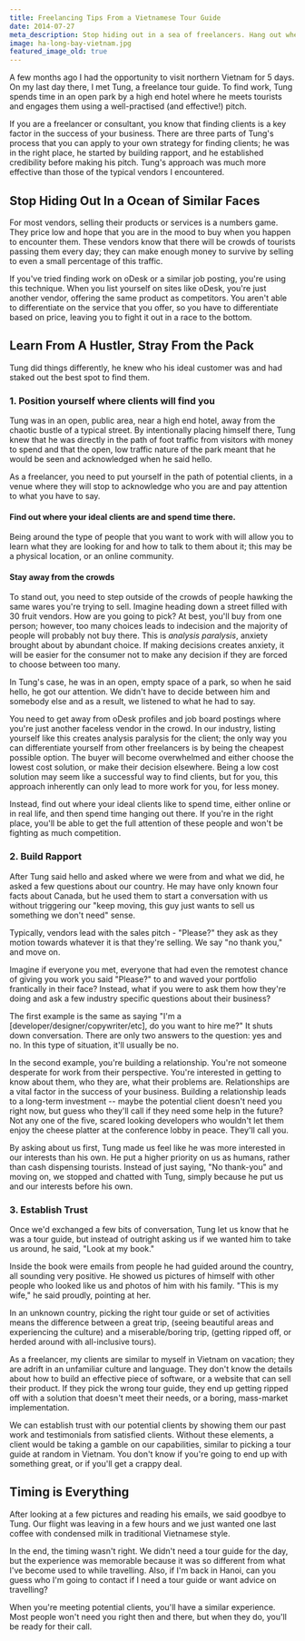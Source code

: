 ```yaml
---
title: Freelancing Tips From a Vietnamese Tour Guide
date: 2014-07-27
meta_description: Stop hiding out in a sea of freelancers. Hang out where your clients are, build rapport, and establish credibility before anything else.
image: ha-long-bay-vietnam.jpg
featured_image_old: true
---
```

A few months ago I had the opportunity to visit northern Vietnam for 5 days. On my last day there, I met Tung, a freelance tour guide. To find work, Tung spends time in an open park by a high end hotel where he meets tourists and engages them using a well-practised (and effective!) pitch.

If you are a freelancer or consultant, you know that finding clients is a key factor in the success of your business. There are three parts of Tung's process that you can apply to your own strategy for finding clients; he was in the right place, he started by building rapport, and he established credibility before making his pitch. Tung's approach was much more effective than those of the typical vendors I encountered.

Stop Hiding Out In a Ocean of Similar Faces
---

For most vendors, selling their products or services is a numbers game. They price low and hope that you are in the mood to buy when you happen to encounter them. These vendors know that there will be crowds of tourists passing them every day; they can make enough money to survive by selling to even a small percentage of this traffic.

If you've tried finding work on oDesk or a similar job posting, you're using this technique. When you list yourself on sites like oDesk, you're just another vendor, offering the same product as competitors. You aren't able to differentiate on the service that you offer, so you have to differentiate based on price, leaving you to fight it out in a race to the bottom.

Learn From A Hustler, Stray From the Pack
---

Tung did things differently, he knew who his ideal customer was and had staked out the best spot to find them.

### 1. Position yourself where clients will find you

Tung was in an open, public area, near a high end hotel, away from the chaotic bustle of a typical street. By intentionally placing himself there, Tung knew that he was directly in the path of foot traffic from visitors with money to spend and that the open, low traffic nature of the park meant that he would be seen and acknowledged when he said hello.

As a freelancer, you need to put yourself in the path of potential clients, in a venue where they will stop to acknowledge who you are and pay attention to what you have to say.

#### Find out where your ideal clients are and spend time there.

Being around the type of people that you want to work with will allow you to learn what they are looking for and how to talk to them about it; this may be a physical location, or an online community.

#### Stay away from the crowds

To stand out, you need to step outside of the crowds of people hawking the same wares you're trying to sell. Imagine heading down a street filled with 30 fruit vendors. How are you going to pick? At best, you'll buy from one person; however, too many choices leads to indecision and the majority of people will probably not buy there. This is _analysis paralysis_, anxiety brought about by abundant choice. If making decisions creates anxiety, it will be easier for the consumer not to make any decision if they are forced to choose between too many.

In Tung's case, he was in an open, empty space of a park, so when he said hello, he got our attention. We didn't have to decide between him and somebody else and as a result, we listened to what he had to say.

You need to get away from oDesk profiles and job board postings where you're just another faceless vendor in the crowd. In our industry, listing yourself like this creates analysis paralysis for the client; the only way you can differentiate yourself from other freelancers is by being the cheapest possible option. The buyer will become overwhelmed and either choose the lowest cost solution, or make their decision elsewhere. Being a low cost solution may seem like a successful way to find clients, but for you, this approach inherently can only lead to more work for you, for less money.

Instead, find out where your ideal clients like to spend time, either online or in real life, and then spend time hanging out there. If you're in the right place, you'll be able to get the full attention of these people and won't be fighting as much competition.

### 2. Build Rapport

After Tung said hello and asked where we were from and what we did, he asked a few questions about our country. He may have only known four facts about Canada, but he used them to start a conversation with us without triggering our "keep moving, this guy just wants to sell us something we don't need" sense.

Typically, vendors lead with the sales pitch - "Please?" they ask as they motion towards whatever it is that they're selling. We say "no thank you," and move on.

Imagine if everyone you met, everyone that had even the remotest chance of giving you work you said "Please?" to and waved your portfolio frantically in their face? Instead, what if you were to ask them how they're doing and ask a few industry specific questions about their business?

The first example is the same as saying "I'm a [developer/designer/copywriter/etc], do you want to hire me?" It shuts down conversation. There are only two answers to the question: yes and no. In this type of situation, it'll usually be no.

In the second example, you're building a relationship. You're not someone desperate for work from their perspective. You're interested in getting to know about them, who they are, what their problems are. Relationships are a vital factor in the success of your business. Building a relationship leads to a long-term investment -- maybe the potential client doesn't need you right now, but guess who they'll call if they need some help in the future? Not any one of the five, scared looking developers who wouldn't let them enjoy the cheese platter at the conference lobby in peace. They'll call you.

By asking about us first, Tung made us feel like he was more interested in our interests than his own. He put a higher priority on us as humans, rather than cash dispensing tourists. Instead of just saying, "No thank-you" and moving on, we stopped and chatted with Tung, simply because he put us and our interests before his own.

### 3. Establish Trust

Once we'd exchanged a few bits of conversation, Tung let us know that he was a tour guide, but instead of outright asking us if we wanted him to take us around, he said, "Look at my book."

Inside the book were emails from people he had guided around the country, all sounding very positive. He showed us pictures of himself with other people who looked like us and photos of him with his family. "This is my wife," he said proudly, pointing at her.

In an unknown country, picking the right tour guide or set of activities means the difference between a great trip, (seeing beautiful areas and experiencing the culture) and a miserable/boring trip, (getting ripped off, or herded around with all-inclusive tours).

As a freelancer, my clients are similar to myself in Vietnam on vacation; they are adrift in an unfamiliar culture and language. They don't know the details about how to build an effective piece of software, or a website that can sell their product. If they pick the wrong tour guide, they end up getting ripped off with a solution that doesn't meet their needs, or a boring, mass-market implementation.

We can establish trust with our potential clients by showing them our past work and testimonials from satisfied clients. Without these elements, a client would be taking a gamble on our capabilities, similar to picking a tour guide at random in Vietnam. You don't know if you're going to end up with something great, or if you'll get a crappy deal.

Timing is Everything
---

After looking at a few pictures and reading his emails, we said goodbye to Tung. Our flight was leaving in a few hours and we just wanted one last coffee with condensed milk in traditional Vietnamese style.

In the end, the timing wasn't right. We didn't need a tour guide for the day, but the experience was memorable because it was so different from what I've become used to while travelling. Also, if I'm back in Hanoi, can you guess who I'm going to contact if I need a tour guide or want advice on travelling?

When you're meeting potential clients, you'll have a similar experience. Most people won't need you right then and there, but when they do, you'll be ready for their call.
